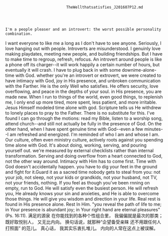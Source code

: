 

                               TheWellthatsatisfies_J201607P12.md




    I'm a people pleaser and an introvert: the worst possible personality combination. 
I want everyone to like me a long as I don't have to see anyone. 
    Seriously, I love hanging out with people. Introverts are misunderstood. I genuinly love making playdates, meeting new 
people, and building friendships. But I have to make time to regroup, refresh, refocus. An introvert around people is like a 
phone off its charger--it will work happily a certain number of hours, but eventually it will crash. I have to plug back in 
with some downime-alone-time with God. 
    whether you're an introvert or extrovert, we were created to have intimacy with God, 
joy in His presence, and unbroken communication with the Farther. He is the only Well who satisfies. He offers security, love 
overflowing, and peace in the depths of your soul. in His presence, you are made new. When I run to things of the world, even 
good things, to replenish me, I only end up more tired, more spent, less patient, and more irritable. Jesus Himself modeled 
time alone with god. Scripture tells us He withdrew to lonely places to pray to the Father. 
    There is no substitute for this. 
I've found I can go through the motions: read my Bible, listen to a worship song, attend church--and still not actually be 
fully in the presence of God. On the other hand, when I have spent genuine time with God--even a few minutes--I am refreshed 
and energized. I'm reminded of who I am and whose I am. 
    Our culture, often even ministry culture, actively roots against you 
spending time alone with God. It's about doing, working, serving, and pouring yourself out. we're measured by external 
checklists rather than internal transformation. Serving and doing overflow from a heart connected to God, not the other 
way around. Intimacy with Him has to come first. 
    Time with God doesn't accidentally happen. you have to dig your feet in the 
ground and fight for it.Guard it as a sacred time nobody gets to steal from you: not your job, not sleep, not your kids or 
grandkids, not your husband, not TV, not your friends, nothing. 
    If you feel as though you've been rnning on empty, run to God. 
He will satisfy even the busiest person. He will refresh you, He already knows your sin and anxieties, and He is able to 
overcome those things. He will give you wisdom and direction in your life. Real rest is found in His presence alone. 
Rest In Him. 
    "you reveal the path of life to me; in Your presence is abundant joy; in Your right hand are eternal pleasures" (Ps. 16:11). 
                                          满足的源泉 
    在你能找到的各种个性组合里， 我偏偏就是最次的那类； 既好取悦别人， 又无比内向。 换句话说，就那种“企望备受亲睐 还不用跟任何人打照面” 的范儿。 
    真心话， 我其实乐衷扎堆儿。 内向的人常在这点上被误解。 
